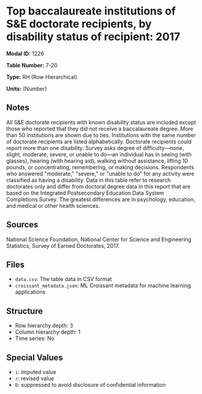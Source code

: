 # Top baccalaureate institutions of S&E doctorate recipients, by disability status of recipient: 2017

**Modal ID:** 1226

**Table Number:** 7-20

**Type:** RH (Row Hierarchical)

**Units:** (Number)

## Notes

All S&E doctorate recipients with known disability status are included except those who reported that they did not receive a baccalaureate degree. More than 50 institutions are shown due to ties. Institutions with the same number of doctorate recipients are listed alphabetically. Doctorate recipients could report more than one disability. Survey asks degree of difficulty—none, slight, moderate, severe, or unable to do—an individual has in seeing (with glasses), hearing (with hearing aid), walking without assistance, lifting 10 pounds, or concentrating, remembering, or making decisions. Respondents who answered "moderate," "severe," or "unable to do" for any activity were classified as having a disability. Data in this table refer to research doctorates only and differ from doctoral degree data in this report that are based on the Integrated Postsecondary Education Data System Completions Survey. The greatest differences are in psychology, education, and medical or other health sciences.

## Sources

National Science Foundation, National Center for Science and Engineering Statistics, Survey of Earned Doctorates, 2017.

## Files

- `data.csv`: The table data in CSV format
- `croissant_metadata.json`: ML Croissant metadata for machine learning applications

## Structure

- Row hierarchy depth: 3
- Column hierarchy depth: 1
- Time series: No

## Special Values

- `i`: imputed value
- `r`: revised value
- `D`: suppressed to avoid disclosure of confidential information
